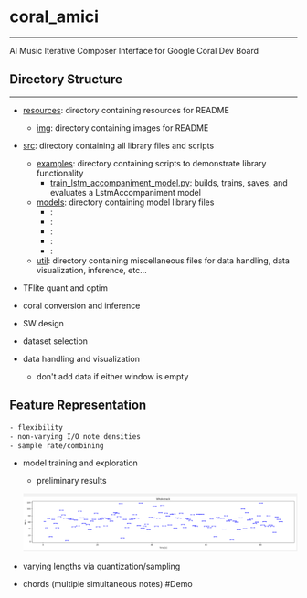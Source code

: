 # coral_amici

---
AI Music Iterative Composer Interface for Google Coral Dev Board
 
## Directory Structure   

---
- [resources](resources "resources directory"): directory containing resources for README  
    - [img](resources/img "img directory"): directory containing images for README  
- [src](src "src directory"): directory containing all library files and scripts  
    - [examples](src/examples "examples directory"): directory containing scripts to demonstrate library functionality
        - [train_lstm_accompaniment_model.py](src/examples/train_lstm_accompaniment_model.py ""): builds, trains, saves, and evaluates a LstmAccompaniment model
    - [models](src/models "models directory"): directory containing model library files
        - [](src/models/ ""):
        - [](src/models/ ""):
        - [](src/models/ ""):
        - [](src/models/ ""):
        - [](src/models/ ""):
    - [util](src/util "util directory"): directory containing miscellaneous files for data handling, data visualization, inference, etc...
 
- TFlite quant and optim
- coral conversion and inference
- SW design
- dataset selection
- data handling and visualization
    - don't add data if either window is empty
## Feature Representation
    - flexibility
    - non-varying I/O note densities
    - sample rate/combining 
- model training and exploration
    - preliminary results
    
    ![LSTM Gen1](resources/img/LSTM_gen1.png?raw=true "Title")
- varying lengths via quantization/sampling
- chords (multiple simultaneous notes)
#Demo